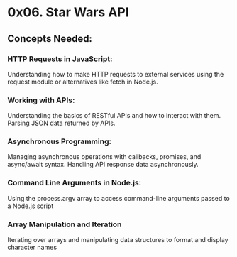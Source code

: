 # 0x06. Star Wars API
## Concepts Needed:
### HTTP Requests in JavaScript:
Understanding how to make HTTP requests to external services using the request module or alternatives like fetch in Node.js.
### Working with APIs:
Understanding the basics of RESTful APIs and how to interact with them.
Parsing JSON data returned by APIs.
### Asynchronous Programming:
Managing asynchronous operations with callbacks, promises, and async/await syntax.
Handling API response data asynchronously.
### Command Line Arguments in Node.js:
Using the process.argv array to access command-line arguments passed to a Node.js script
### Array Manipulation and Iteration
Iterating over arrays and manipulating data structures to format and display character names
